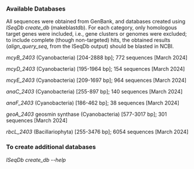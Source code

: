 ### Available Databases

All sequences were obtained from GenBank, and databases created using _ISeqDb create_db_ (makeblastdb). For each category, only homologous target genes were included, i.e., gene clusters or genomes were excluded; to include complete (though non-targeted) hits, the obtained results (*align_query_seq*, from the ISeqDb output) should be blasted in NCBI.

*mcyB_2403* (Cyanobacteria) [204-2888 bp]; 772 sequences [March 2024]

*mcyD_2403* (Cyanobacteria) [195-1964 bp]; 154 sequences [March 2024]

*mcyE_2403* (Cyanobacteria) [209-1697 bp]; 964 sequences [March 2024]

*anaC_2403* (Cyanobacteria) [255-897 bp]; 140 sequences [March 2024]

*anaF_2403* (Cyanobacteria) [186-462 bp]; 38 sequences [March 2024]

*geoA_2403* geosmin synthase (Cyanobacteria) [577-3017 bp]; 301 sequences [March 2024]

*rbcL_2403* (Bacillariophyta) [255-3476 bp]; 6054 sequences [March 2024]

### To create additional databases

*ISeqDb create_db --help*
